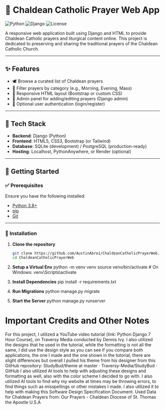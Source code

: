 # 🙏 Chaldean Catholic Prayer Web App

![Python](https://img.shields.io/badge/Python-3.8+-blue.svg)
![Django](https://img.shields.io/badge/Django-4.2-green.svg)
![License](https://img.shields.io/badge/License-MIT-lightgrey.svg)

A responsive web application built using Django and HTML to provide Chaldean Catholic prayers and liturgical content online.
This project is dedicated to preserving and sharing the traditional prayers of the Chaldean Catholic Church.

---

## ✨ Features

- 🕊️ Browse a curated list of Chaldean prayers
- 🔎 Filter prayers by category (e.g., Morning, Evening, Mass)
- 📖 Responsive HTML layout (Bootstrap or custom CSS)
- 🔐 Admin panel for adding/editing prayers (Django admin)
- 👤 Optional user authentication (login/register)

---

## 🧰 Tech Stack

- **Backend**: Django (Python)
- **Frontend**: HTML5, CSS3, Bootstrap (or Tailwind)
- **Database**: SQLite (development) / PostgreSQL (production-ready)
- **Hosting**: Localhost, PythonAnywhere, or Render (optional)

---

## 🚀 Getting Started

### ✅ Prerequisites

Ensure you have the following installed:

- [Python 3.8+](https://www.python.org/)
- [pip](https://pip.pypa.io/en/stable/)
- [Git](https://git-scm.com/)

---

### 🔧 Installation

1. **Clone the repository**
   ```bash
   git clone https://github.com/AustinAbro1/ChaldeanCatholicPrayerWeb.git
   cd ChaldeanCatholicPrayerWeb

2. **Setup a Virtual Env**
   python -m venv venv
   source venv/bin/activate       # On Windows: venv\Scripts\activate

3. **Install Dependencies**
   pip install -r requirements.txt

4. **Run Migrations**
   python manage.py migrate

5. **Start the Server**
   python manage.py runserver

# Important Credits and Other Notes
For this project, I utilized a YouTube video tutorial (link: Python Django 7 Hour Course), on Traversy Media conducted by Dennis Ivy.
I also utilized the designs that he used in the tutorial, while the formatting is not all the same, 
I did use the design style as you can see if you compare both applications, the one I made and the one shown in the tutorial, 
there are slight differences but overall I pulled his theme from his designer from this GitHub repository: StudyBud/theme at master · Traversy-Media/StudyBud · GitHub
I also utilized AI tools to help with adjusting these designs and formatting as well, also with the color scheme I decided to go with. 
I also utilized AI tools to find why my website at times may be throwing errors, to find things such as misspellings or other mistakes I made. 
I also utilized it to help with making this Software Design Specification Document.
Used Data for Chaldean Prayers from: Our Prayers - Chaldean Diocese of St. Thomas the Apostle U.S.A
